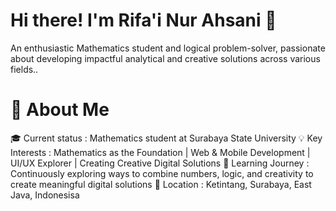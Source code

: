 # Hi there! I'm Rifa'i Nur Ahsani 👋
 An enthusiastic Mathematics student and logical problem-solver, passionate about developing impactful analytical and creative solutions across various fields..
 # 🚀 About Me 
  🎓 Current status : Mathematics student at Surabaya State University
  💡 Key Interests : Mathematics as the Foundation | Web & Mobile Development | UI/UX Explorer | Creating Creative Digital Solutions
  🌱 Learning Journey : Continuously exploring ways to combine numbers, logic, and creativity to create meaningful digital solutions
  📍 Location : Ketintang, Surabaya, East Java, Indonesisa
<!--
**rifaiahsani/rifaiahsani** is a ✨ _special_ ✨ repository because its `README.md` (this file) appears on your GitHub profile.

Here are some ideas to get you started:

- 🔭 I’m currently working on ...
- 🌱 I’m currently learning ...
- 👯 I’m looking to collaborate on ...
- 🤔 I’m looking for help with ...
- 💬 Ask me about ...
- 📫 How to reach me: ...
- 😄 Pronouns: ...
- ⚡ Fun fact: ...
-->
